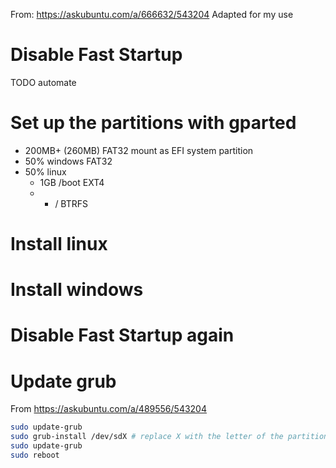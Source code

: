 From: https://askubuntu.com/a/666632/543204
Adapted for my use
# Disable Fast Startup
TODO automate
# Set up the partitions with gparted
- 200MB+ (260MB) FAT32 mount as EFI system partition
- 50% windows FAT32
- 50% linux
  - 1GB /boot EXT4
  - * / BTRFS
# Install linux
# Install windows
# Disable Fast Startup again
# Update grub
From https://askubuntu.com/a/489556/543204
```bash
sudo update-grub
sudo grub-install /dev/sdX # replace X with the letter of the partition where grub is located
sudo update-grub
sudo reboot
```
